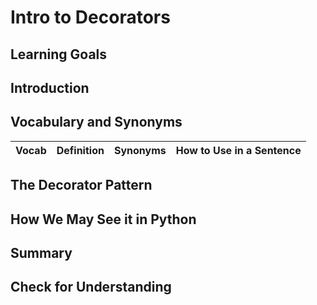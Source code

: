 # Intro to Decorators

## Learning Goals


## Introduction


## Vocabulary and Synonyms

| Vocab | Definition | Synonyms | How to Use in a Sentence
| --- | --- | --- | ---

## The Decorator Pattern

## How We May See it in Python

## Summary

## Check for Understanding

